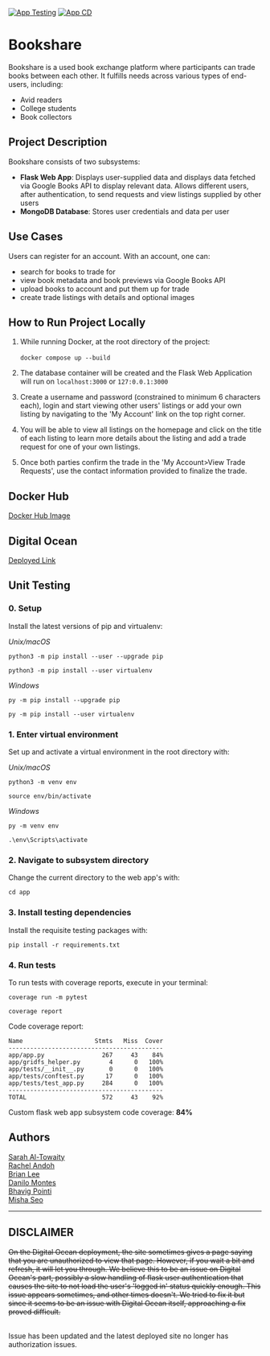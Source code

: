 [![App Testing](https://github.com/software-students-fall2022/final-project-project5team10/actions/workflows/build-app.yaml/badge.svg)](https://github.com/software-students-fall2022/final-project-project5team10/actions/workflows/build-app.yaml)
[![App CD](https://github.com/software-students-fall2022/final-project-project5team10/actions/workflows/docker-cd.yaml/badge.svg)](https://github.com/software-students-fall2022/final-project-project5team10/actions/workflows/docker-cd.yaml)
# Bookshare

<!-- Bookshare aims to make college textbooks more affordable through the exchange of used books. -->

Bookshare is a used book exchange platform where participants can trade books between each other. It fulfills needs across various types of end-users, including:
* Avid readers
* College students
* Book collectors

## Project Description
Bookshare consists of two subsystems: </br>
* **Flask Web App**: Displays user-supplied data and displays data fetched via Google Books API to display relevant data. Allows different users, after authentication, to send requests and view listings supplied by other users
* **MongoDB Database**: Stores user credentials and data per user
## Use Cases

Users can register for an account. With an account, one can:

* search for books to trade for
* view book metadata and book previews via Google Books API
* upload books to account and put them up for trade
* create trade listings with details and optional images

## How to Run Project Locally
1. While running Docker, at the root directory of the project: </br>
   </br>`docker compose up --build`</br>

2. The database container will be created and the Flask Web Application will run on `localhost:3000` or `127:0.0.1:3000` </br>
3. Create a username and password (constrained to minimum 6 characters each), login and start viewing other users' listings or add your own listing by navigating to the 'My Account' link on the top right corner.
4. You will be able to view all listings on the homepage and click on the title of each listing to learn more details about the listing and add a trade request for one of your own listings.
5. Once both parties confirm the trade in the 'My Account>View Trade Requests', use the contact information provided to finalize the trade. 

## Docker Hub
[Docker Hub Image](https://hub.docker.com/r/sarahaltowaity1/bookshare)

## Digital Ocean
[Deployed Link](https://bookshares-app-ap28r.ondigitalocean.app/)

## Unit Testing

### 0. Setup

Install the latest versions of pip and virtualenv:

*Unix/macOS*

```
python3 -m pip install --user --upgrade pip

python3 -m pip install --user virtualenv
```

*Windows*
```
py -m pip install --upgrade pip

py -m pip install --user virtualenv
```
### 1. Enter virtual environment

Set up and activate a virtual environment in the root directory with:

*Unix/macOS*
```
python3 -m venv env

source env/bin/activate
```
*Windows*
```
py -m venv env

.\env\Scripts\activate
```
### 2. Navigate to subsystem directory

Change the current directory to the web app's with:

```
cd app
```

### 3. Install testing dependencies

Install the requisite testing packages with:

```
pip install -r requirements.txt
```

### 4. Run tests

To run tests with coverage reports, execute in your terminal:

```
coverage run -m pytest

coverage report
```

Code coverage report:
```
Name                    Stmts   Miss  Cover
-------------------------------------------
app/app.py                267     43    84%
app/gridfs_helper.py        4      0   100%
app/tests/__init__.py       0      0   100%
app/tests/conftest.py      17      0   100%
app/tests/test_app.py     284      0   100%
-------------------------------------------
TOTAL                     572     43    92%
```
Custom flask web app subsystem code coverage: **84%**

## Authors

[Sarah Al-Towaity](https://github.com/sarah-altowaity1) \
[Rachel Andoh](https://github.com/rachel0lehcar) \
[Brian Lee](https://github.com/shl622) \
[Danilo Montes](https://github.com/danilo-montes) \
[Bhavig Pointi](https://github.com/bpointi) \
[Misha Seo](https://github.com/mishaseo)
***
## **DISCLAIMER**
~~On the Digital Ocean deployment, the site sometimes gives a page saying that you are unauthorized to view that page.
However, if you wait a bit and refresh, it will let you through.
We believe this to be an issue on Digital Ocean's part, possibly a slow handling of flask user authentication that causes the site to not load the user's 'logged in' status quickly enough.
This issue appears sometimes, and other times doesn't.
We tried to fix it but since it seems to be an issue with Digital Ocean itself, approaching a fix proved difficult.~~

<br/>
Issue has been updated and the latest deployed site no longer has authorization issues.

